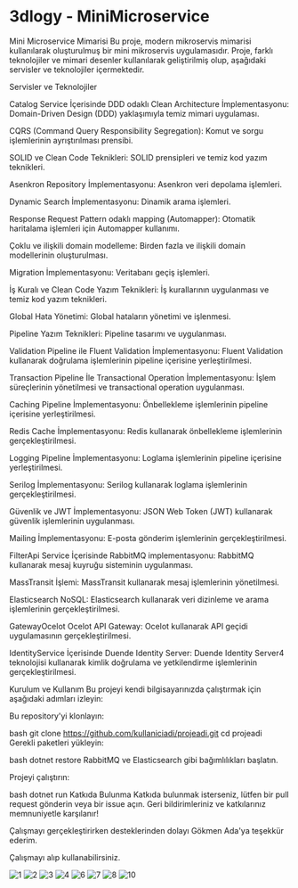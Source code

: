 # 3dlogy - MiniMicroservice

Mini Microservice Mimarisi
Bu proje, modern mikroservis mimarisi kullanılarak oluşturulmuş bir mini mikroservis uygulamasıdır. Proje, farklı teknolojiler ve mimari desenler kullanılarak geliştirilmiş olup, aşağıdaki servisler ve teknolojiler içermektedir.

Servisler ve Teknolojiler

Catalog Service İçerisinde
DDD odaklı Clean Architecture İmplementasyonu: Domain-Driven Design (DDD) yaklaşımıyla temiz mimari uygulaması.

CQRS (Command Query Responsibility Segregation): Komut ve sorgu işlemlerinin ayrıştırılması prensibi.

SOLID ve Clean Code Teknikleri: SOLID prensipleri ve temiz kod yazım teknikleri.

Asenkron Repository İmplementasyonu: Asenkron veri depolama işlemleri.

Dynamic Search İmplementasyonu: Dinamik arama işlemleri.

Response Request Pattern odaklı mapping (Automapper): Otomatik haritalama işlemleri için Automapper kullanımı.

Çoklu ve ilişkili domain modelleme: Birden fazla ve ilişkili domain modellerinin oluşturulması.

Migration İmplementasyonu: Veritabanı geçiş işlemleri.

İş Kuralı ve Clean Code Yazım Teknikleri: İş kurallarının uygulanması ve temiz kod yazım teknikleri.

Global Hata Yönetimi: Global hataların yönetimi ve işlenmesi.

Pipeline Yazım Teknikleri: Pipeline tasarımı ve uygulanması.

Validation Pipeline ile Fluent Validation İmplementasyonu: Fluent Validation kullanarak doğrulama işlemlerinin pipeline içerisine yerleştirilmesi.

Transaction Pipeline İle Transactional Operation İmplementasyonu: İşlem süreçlerinin yönetilmesi ve transactional operation uygulanması.

Caching Pipeline İmplementasyonu: Önbellekleme işlemlerinin pipeline içerisine yerleştirilmesi.

Redis Cache İmplementasyonu: Redis kullanarak önbellekleme işlemlerinin gerçekleştirilmesi.

Logging Pipeline İmplementasyonu: Loglama işlemlerinin pipeline içerisine yerleştirilmesi.

Serilog İmplementasyonu: Serilog kullanarak loglama işlemlerinin gerçekleştirilmesi.

Güvenlik ve JWT İmplementasyonu: JSON Web Token (JWT) kullanarak güvenlik işlemlerinin uygulanması.

Mailing İmplementasyonu: E-posta gönderim işlemlerinin gerçekleştirilmesi.

FilterApi Service İçerisinde
RabbitMQ implementasyonu: RabbitMQ kullanarak mesaj kuyruğu sisteminin uygulanması.

MassTransit İşlemi: MassTransit kullanarak mesaj işlemlerinin yönetilmesi.

Elasticsearch NoSQL: Elasticsearch kullanarak veri dizinleme ve arama işlemlerinin gerçekleştirilmesi.

GatewayOcelot
Ocelot API Gateway: Ocelot kullanarak API geçidi uygulamasının gerçekleştirilmesi.

IdentityService İçerisinde
Duende Identity Server: Duende Identity Server4 teknolojisi kullanarak kimlik doğrulama ve yetkilendirme işlemlerinin gerçekleştirilmesi.

Kurulum ve Kullanım
Bu projeyi kendi bilgisayarınızda çalıştırmak için aşağıdaki adımları izleyin:

Bu repository'yi klonlayın:

bash
git clone https://github.com/kullaniciadi/projeadi.git
cd projeadi
Gerekli paketleri yükleyin:

bash
dotnet restore
RabbitMQ ve Elasticsearch gibi bağımlılıkları başlatın.

Projeyi çalıştırın:

bash
dotnet run
Katkıda Bulunma
Katkıda bulunmak isterseniz, lütfen bir pull request gönderin veya bir issue açın. Geri bildirimleriniz ve katkılarınız memnuniyetle karşılanır!

Çalışmayı gerçekleştirirken desteklerinden dolayı Gökmen Ada'ya teşekkür ederim.

Çalışmayı alıp kullanabilirsiniz.

![1](https://github.com/user-attachments/assets/50838fc8-b36b-493a-9bd5-8b0bf44893dc)
![2](https://github.com/user-attachments/assets/d9b79bf8-1030-4c30-9d96-c83e73233584)
![3](https://github.com/user-attachments/assets/b3357275-f633-4f72-8587-f07768fec7e9)
![4](https://github.com/user-attachments/assets/50a45922-c388-4433-bb93-3f618008fb6f)
![6](https://github.com/user-attachments/assets/b141be33-8850-48e7-a373-585d85d61945)
![7](https://github.com/user-attachments/assets/62065777-476a-4207-82c1-a286e086640b)
![8](https://github.com/user-attachments/assets/149f5626-13bc-4d11-a300-31dc7fcac422)
![10](https://github.com/user-attachments/assets/c2cdfc8c-2047-441f-a61a-b1ccd0cafb1f)
